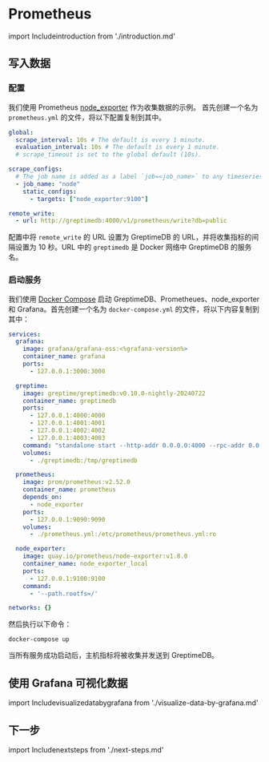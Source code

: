 # Prometheus

import Includeintroduction from './introduction.md' 

<Includeintroduction/>

## 写入数据

### 配置

我们使用 Prometheus [node_exporter](https://github.com/prometheus/node_exporter) 作为收集数据的示例。
首先创建一个名为 `prometheus.yml` 的文件，将以下配置复制到其中。

```yml
global:
  scrape_interval: 10s # The default is every 1 minute.
  evaluation_interval: 10s # The default is every 1 minute.
  # scrape_timeout is set to the global default (10s).

scrape_configs:
  # The job name is added as a label `job=<job_name>` to any timeseries scraped from this config.
  - job_name: "node"
    static_configs:
      - targets: ["node_exporter:9100"]

remote_write:
  - url: http://greptimedb:4000/v1/prometheus/write?db=public
```

配置中将 `remote_write` 的 URL 设置为 GreptimeDB 的 URL，并将收集指标的间隔设置为 10 秒。URL 中的 `greptimedb` 是 Docker 网络中 GreptimeDB 的服务名。

### 启动服务

我们使用 [Docker Compose](https://docs.docker.com/compose/) 启动 GreptimeDB、Prometheues、node_exporter 和 Grafana。首先创建一个名为 `docker-compose.yml` 的文件，将以下内容复制到其中：

```yaml
services:
  grafana:
    image: grafana/grafana-oss:<%grafana-version%>
    container_name: grafana
    ports:
      - 127.0.0.1:3000:3000

  greptime:
    image: greptime/greptimedb:v0.10.0-nightly-20240722
    container_name: greptimedb
    ports:
      - 127.0.0.1:4000:4000
      - 127.0.0.1:4001:4001
      - 127.0.0.1:4002:4002
      - 127.0.0.1:4003:4003
    command: "standalone start --http-addr 0.0.0.0:4000 --rpc-addr 0.0.0.0:4001 --mysql-addr 0.0.0.0:4002 --postgres-addr 0.0.0.0:4003"
    volumes:
      - ./greptimedb:/tmp/greptimedb

  prometheus:
    image: prom/prometheus:v2.52.0
    container_name: prometheus
    depends_on:
      - node_exporter
    ports:
      - 127.0.0.1:9090:9090
    volumes:
      - ./prometheus.yml:/etc/prometheus/prometheus.yml:ro

  node_exporter:
    image: quay.io/prometheus/node-exporter:v1.8.0
    container_name: node_exporter_local
    ports:
      - 127.0.0.1:9100:9100
    command:
      - '--path.rootfs=/'

networks: {}
```

然后执行以下命令：

```shell
docker-compose up
```
当所有服务成功启动后，主机指标将被收集并发送到 GreptimeDB。

## 使用 Grafana 可视化数据

import Includevisualizedatabygrafana from './visualize-data-by-grafana.md' 

<Includevisualizedatabygrafana/>

## 下一步

import Includenextsteps from './next-steps.md' 

<Includenextsteps/>
